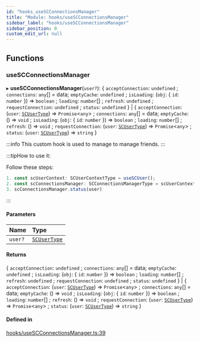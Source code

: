 ```yaml
---
id: "hooks_useSCConnectionsManager"
title: "Module: hooks/useSCConnectionsManager"
sidebar_label: "hooks/useSCConnectionsManager"
sidebar_position: 0
custom_edit_url: null
---
```


## Functions

### useSCConnectionsManager

▸ **useSCConnectionsManager**(`user?`): { `acceptConnection`: `undefined` ; `connections`: `any`[] = data; `emptyCache`: `undefined` ; `isLoading`: (`obj`: { `id`: `number`  }) => `boolean` ; `loading`: `number`[] ; `refresh`: `undefined` ; `requestConnection`: `undefined` ; `status`: `undefined`  } \| { `acceptConnection`: (`user`: [`SCUserType`](../interfaces/types_user.SCUserType)) => `Promise`<`any`\> ; `connections`: `any`[] = data; `emptyCache`: () => `void` ; `isLoading`: (`obj`: { `id`: `number`  }) => `boolean` ; `loading`: `number`[] ; `refresh`: () => `void` ; `requestConnection`: (`user`: [`SCUserType`](../interfaces/types_user.SCUserType)) => `Promise`<`any`\> ; `status`: (`user`: [`SCUserType`](../interfaces/types_user.SCUserType)) => `string`  }

:::info
This custom hook is used to manage to manage friends.
:::

:::tipHow to use it:

Follow these steps:
```jsx
1. const scUserContext: SCUserContextType = useSCUser();
2. const scConnectionsManager: SCConnectionsManagerType = scUserContext.manager.connections;
3. scConnectionsManager.status(user)
```
:::

#### Parameters

| Name | Type |
| :------ | :------ |
| `user?` | [`SCUserType`](../interfaces/types_user.SCUserType) |

#### Returns

{ `acceptConnection`: `undefined` ; `connections`: `any`[] = data; `emptyCache`: `undefined` ; `isLoading`: (`obj`: { `id`: `number`  }) => `boolean` ; `loading`: `number`[] ; `refresh`: `undefined` ; `requestConnection`: `undefined` ; `status`: `undefined`  } \| { `acceptConnection`: (`user`: [`SCUserType`](../interfaces/types_user.SCUserType)) => `Promise`<`any`\> ; `connections`: `any`[] = data; `emptyCache`: () => `void` ; `isLoading`: (`obj`: { `id`: `number`  }) => `boolean` ; `loading`: `number`[] ; `refresh`: () => `void` ; `requestConnection`: (`user`: [`SCUserType`](../interfaces/types_user.SCUserType)) => `Promise`<`any`\> ; `status`: (`user`: [`SCUserType`](../interfaces/types_user.SCUserType)) => `string`  }

#### Defined in

[hooks/useSCConnectionsManager.ts:39](https://github.com/selfcommunity/community-ui/blob/487fa8c/packages/sc-core/src/hooks/useSCConnectionsManager.ts#L39)
